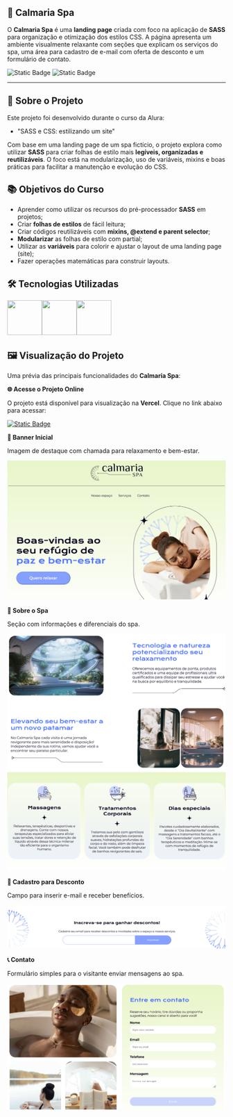 ## 🧘 Calmaria Spa

O **Calmaria Spa** é uma **landing page** criada com foco na aplicação de **SASS** para organização e otimização dos estilos CSS. A página apresenta um ambiente visualmente relaxante com seções que explicam os serviços do spa, uma área para cadastro de e-mail com oferta de desconto e um formulário de contato.

![Static Badge](https://img.shields.io/badge/Conclu%C3%ADdo-label?style=for-the-badge&label=Status) ![Static Badge](https://img.shields.io/badge/Alura-label?style=for-the-badge&label=Curso&color=%23000080)

<hr>

## 🚀 Sobre o Projeto

Este projeto foi desenvolvido durante o curso da Alura:

* "SASS e CSS: estilizando um site"

Com base em uma landing page de um spa fictício, o projeto explora como utilizar **SASS** para criar folhas de estilo mais **legíveis, organizadas e reutilizáveis**. O foco está na modularização, uso de variáveis, mixins e boas práticas para facilitar a manutenção e evolução do CSS.

## 📚 Objetivos do Curso

* Aprender como utilizar os recursos do pré-processador **SASS** em projetos;
* Criar **folhas de estilos** de fácil leitura;
* Criar códigos reutilizáveis com **mixins, @extend e parent selector**;
* **Modularizar** as folhas de estilo com partial;
* Utilizar as **variáveis** para colorir e ajustar o layout de uma landing page (site);
* Fazer operações matemáticas para construir layouts.

## 🛠️ Tecnologias Utilizadas

<img src="https://cdn.jsdelivr.net/gh/devicons/devicon/icons/html5/html5-original.svg" width="80" height="80"/><img src="https://cdn.jsdelivr.net/gh/devicons/devicon@latest/icons/css3/css3-original-wordmark.svg" width="80" height="80"/><img src="https://cdn.jsdelivr.net/gh/devicons/devicon@latest/icons/sass/sass-original.svg" width="80" height="80"/>

## 🖼️ Visualização do Projeto

Uma prévia das principais funcionalidades do **Calmaria Spa**:

**🌐 Acesse o Projeto Online**

O projeto está disponível para visualização na **Vercel**. Clique no link abaixo para acessar:

<a href="https://calmaria-spa-rho.vercel.app/" target="_blank">![Static Badge](https://img.shields.io/badge/Vercel-project?style=for-the-badge&color=A91079)</a>

**🌅 Banner Inicial**

Imagem de destaque com chamada para relaxamento e bem-estar.

![Banner Inicial](assets/calmaria-spa-home.png)

**🧴 Sobre o Spa**

Seção com informações e diferenciais do spa.

![Sobre o Spa](assets/calmaria-spa-infos.png)
![Sobre o Spa](assets/calmaria-spa-infos-2.png)

**💌 Cadastro para Desconto**

Campo para inserir e-mail e receber benefícios.

![Cadastro para Desconto](assets/calmaria-spa-email.png)

**📞 Contato**

Formulário simples para o visitante enviar mensagens ao spa.

![Contato](assets/calmaria-spa-contact.png)


